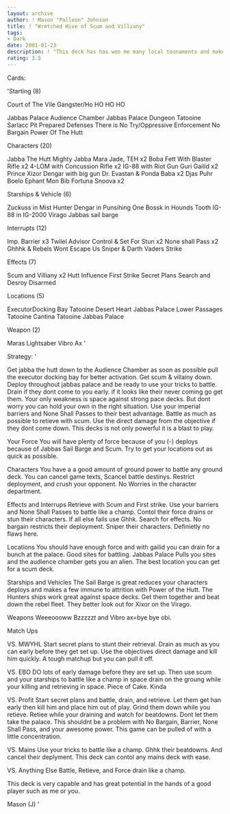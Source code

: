 ```yaml
---
layout: archive
author: ! Mason "Palleon" Johnson
title: ! "Wretched Hive of Scum and Villiany"
tags:
- Dark
date: 2001-01-23
description: ! "This deck has has won me many local tounaments and makes my friends look like newbie’s. I’m lovin it"
rating: 3.5
---
```

Cards: 

'Starting (8)

Court of The Vile Gangster/Ho HO HO HO

Jabbas Palace Audience Chamber
Jabbas Palace Dungeon
Tatooine Sarlacc Pit
Prepared Defenses
There is No Try/Oppressive Enforcement
No Bargain
Power Of The Hutt

Characters (20)

Jabba The Hutt
Mighty Jabba
Mara Jade, TEH x2
Boba Fett With Blaster Rifle x2
4-LOM with Concussion Rifle x2
IG-88 with Riot Gun
Guri
Gailid x2
Prince Xizor
Dengar with big gun
Dr. Evastan & Ponda Baba x2
Djas Puhr
Boelo
Ephant Mon
Bib Fortuna
Snoova x2

Starships & Vehicle (6)

Zuckuss in Mist Hunter
Dengar in Punsihing One
Bossk in Hounds Tooth
IG-88 in IG-2000
Virago
Jabbas sail barge

Interrupts (12)

Imp. Barrier x3
Twilel Advisor
Control & Set For Stun x2
None shall Pass x2
Ghhhk & Rebels Wont Escape Us
Sniper & Darth Vaders Strike

Effects (7)

Scum and Villiany x2
Hutt Influence
First Strike
Secret Plans
Search and Desroy
Disarmed


Locations (5)

ExecutorDocking Bay
Tatooine Desert Heart
Jabbas Palace Lower Passages
Tatooine Cantina
Tatooine Jabbas Palace

Weapon (2)

Maras Lightsaber
Vibro Ax
'

Strategy: '

Get jabba the hutt down to the Audience Chamber as soon as possible pull the executor docking bay for better activation. Get scum & villainy down. Deploy throughout jabbas palace and be ready to use your tricks to battle. Drain if they dont come to you early. if it looks like their never coming go get them. Your only weakness is space against strong pace decks. But dont worry you can hold your own in the right situation. Use your imperial barriers and None Shall Passes to their best advantage. Battle as much as possible to retieve with scum. Use the direct damage from the objective if they dont come down. This decks is not only powerful it is a blast to play.

Your Force
You will have plenty of force because of you (-) deploys because of Jabbas Sail Barge and Scum. Try to get your locations out as quick as possible.

Characters You have a a good amount of ground power to battle any ground deck. You can cancel game texts, Scancel battle destinys. Restrict deployment, and crush your opponent. No Worries in the character department.

Effects and Interrups Retrieve with Scum and First strike. Use your barriers and None Shall Passes to battle like a champ. Contol their force drains or stun their characters. If all else fails use Ghhk. Search for effects. No bargain restricts their deployment. Sniper their characters. Definietly no flaws here.

Locations You should have enough force and with gailid you can drain for a bunch at the palace. Good sites for battling. Jabbas Palace Pulls you sites and the audience chamber gets you an alien.
The best location you can get for a scum deck.

Starships and Vehicles The Sail Barge is great reduces your characters deploys and makes a few immune to attrition with Power of the Hutt. The Hunters ships work great against space decks. Get them together and beat down the rebel fleet. They better look out for Xixor on the Virago.

Weapons Weeeoooww Bzzzzzt and Vibro ax=bye bye obi.

Match Ups

VS. MWYHL Start secret plans to stunt their retrieval. Drain as much as you can early before they get set up. Use the objectives direct damage and kill him quickly. A tough matchup but you can pull it off.

VS. EBO DO lots of early damage before they are set up. Then use scum and your starships to battle like a champ in space drain on the groung while your killing and retrieving in space. Piece of Cake. Kinda

VS. Profit Start secret plans and battle, drain, and retrieve. Let them get han early then kill him and place him out of play. Grind them down while you retieve. Retiee while your draining and watch for beatdowns. Dont let them take the palace. This shouldnt be a problem with No Bargain, Barrier, None Shall Pass, and your awesome power. This game can be pulled of with a little concentration.

VS. Mains Use your tricks to battle like a champ. Ghhk their beatdowns. And cancel their deplyment. This deck can contol any mains deck with ease.

VS. Anything Else Battle, Retieve, and Force drain like a champ.

This deck is very capable and has great potential in the hands of a good player such as me or you.

Mason (J)  '